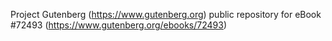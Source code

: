 Project Gutenberg (https://www.gutenberg.org) public repository
for eBook #72493 (https://www.gutenberg.org/ebooks/72493)
